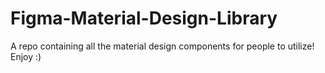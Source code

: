 # Figma-Material-Design-Library
A repo containing all the material design components for people to utilize! Enjoy :) 

